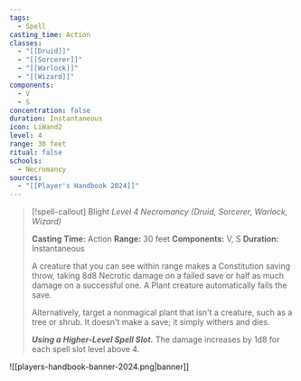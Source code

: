 ```yaml
---
tags:
  - Spell
casting_time: Action
classes:
  - "[[Druid]]"
  - "[[Sorcerer]]"
  - "[[Warlock]]"
  - "[[Wizard]]"
components:
  - V
  - S
concentration: false
duration: Instantaneous
icon: LiWand2
level: 4
range: 30 feet
ritual: false
schools:
  - Necromancy
sources: 
  - "[[Player's Handbook 2024]]"
---
```

>[!spell-callout] Blight
>_Level 4 Necromancy (Druid, Sorcerer, Warlock, Wizard)_
>
>**Casting Time:** Action
>**Range:** 30 feet
>**Components:** V, S
>**Duration:** Instantaneous
>
>A creature that you can see within range makes a Constitution saving throw, taking 8d8 Necrotic damage on a failed save or half as much damage on a successful one. A Plant creature automatically fails the save.
>
>Alternatively, target a nonmagical plant that isn't a creature, such as a tree or shrub. It doesn't make a save; it simply withers and dies.
>
>**_Using a Higher-Level Spell Slot._** The damage increases by 1d8 for each spell slot level above 4.


![[players-handbook-banner-2024.png|banner]]